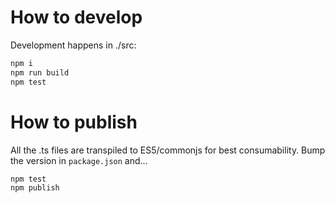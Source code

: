 # How to develop

Development happens in ./src:

```bash
npm i
npm run build
npm test
```

# How to publish

All the .ts files are transpiled to ES5/commonjs for best consumability.
Bump the version in `package.json` and...

```bash
npm test
npm publish
```

